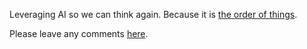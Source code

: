 Leveraging AI so we can think again. Because it is [the order of things](https://memory-alpha.fandom.com/wiki/Rocks_and_Shoals_(episode)).


Please leave any comments [here](https://github.com/jrmlhermitte/jrmlhermitte.github.io/discussions).